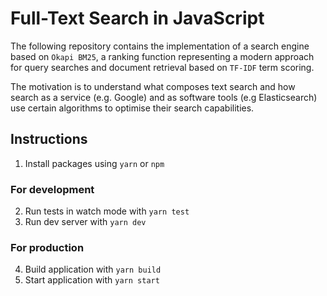 # Full-Text Search in JavaScript

The following repository contains the implementation of a search engine based on `Okapi BM25`, a ranking function representing a modern approach for query searches and document retrieval based on `TF-IDF` term scoring.

The motivation is to understand what composes text search and how search as a service (e.g. Google) and as software tools (e.g Elasticsearch) use certain algorithms to optimise their search capabilities.

## Instructions
1. Install packages using `yarn` or `npm`

### For development
2. Run tests in watch mode with `yarn test`
3. Run dev server with `yarn dev`

### For production
4. Build application with `yarn build`
5. Start application with `yarn start`